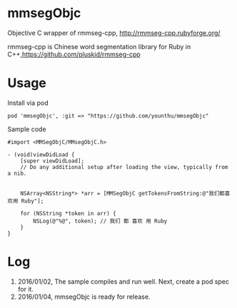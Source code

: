 # mmsegObjc
Objective C wrapper of rmmseg-cpp, http://rmmseg-cpp.rubyforge.org/

rmmseg-cpp is Chinese word segmentation library for Ruby in C++,https://github.com/pluskid/rmmseg-cpp

# Usage
Install via pod
```
pod 'mmsegObjc', :git => "https://github.com/younthu/mmsegObjc"
```

Sample code

```objc
#import <MMSegObjC/MMsegObjC.h>

- (void)viewDidLoad {
    [super viewDidLoad];
    // Do any additional setup after loading the view, typically from a nib.
    
    
    NSArray<NSString*> *arr = [MMSegObjC getTokensFromString:@"我们都喜欢用 Ruby"];
    
    for (NSString *token in arr) {
        NSLog(@"%@", token); // 我们 都 喜欢 用 Ruby
    }
}
```

# Log

1. 2016/01/02, The sample compiles and run well. Next, create a pod spec for it.
2. 2016/01/04, mmsegObjc is ready for release.
